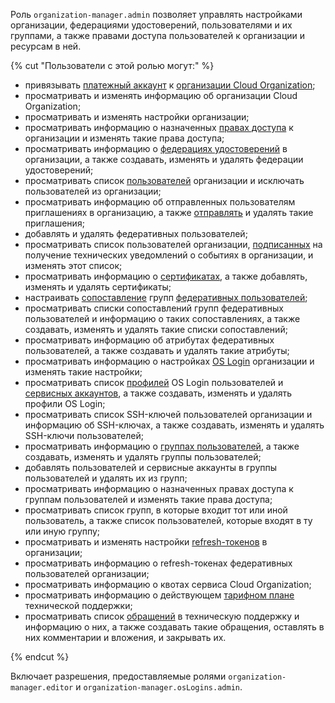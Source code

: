 Роль `organization-manager.admin` позволяет управлять настройками организации, федерациями удостоверений, пользователями и их группами, а также правами доступа пользователей к организации и ресурсам в ней.

{% cut "Пользователи с этой ролью могут:" %}

* привязывать [платежный аккаунт](../../billing/concepts/billing-account.md) к [организации Cloud Organization](../../organization/concepts/organization.md);
* просматривать и изменять информацию об организации Cloud Organization;
* просматривать и изменять настройки организации;
* просматривать информацию о назначенных [правах доступа](../../iam/concepts/access-control/index.md) к организации и изменять такие права доступа;
* просматривать информацию о [федерациях удостоверений](../../organization/concepts/add-federation.md) в организации, а также создавать, изменять и удалять федерации удостоверений;
* просматривать список [пользователей](../../overview/roles-and-resources.md#users) организации и исключать пользователей из организации;
* просматривать информацию об отправленных пользователям приглашениях в организацию, а также [отправлять](../../organization/operations/add-account.md#send-invitation) и удалять такие приглашения;
* добавлять и удалять федеративных пользователей;
* просматривать список пользователей организации, [подписанных](../../organization/operations/subscribe-user-for-notifications.md) на получение технических уведомлений о событиях в организации, и изменять этот список;
* просматривать информацию о [сертификатах](../../organization/concepts/add-federation.md#build-trust), а также добавлять, изменять и удалять сертификаты;
* настраивать [сопоставление](../../organization/concepts/add-federation.md#group-mapping) групп [федеративных пользователей](../../iam/concepts/users/accounts.md#saml-federation);
* просматривать списки сопоставлений групп федеративных пользователей и информацию о таких сопоставлениях, а также создавать, изменять и удалять такие списки сопоставлений;
* просматривать информацию об атрибутах федеративных пользователей, а также создавать и удалять такие атрибуты;
* просматривать информацию о настройках [OS Login](../../organization/concepts/os-login.md) организации и изменять такие настройки;
* просматривать список [профилей](../../organization/concepts/os-login.md#os-login-profiles) OS Login пользователей и [сервисных аккаунтов](../../iam/concepts/users/service-accounts.md), а также создавать, изменять и удалять профили OS Login;
* просматривать список SSH-ключей пользователей организации и информацию об SSH-ключах, а также создавать, изменять и удалять SSH-ключи пользователей;
* просматривать информацию о [группах пользователей](../../organization/concepts/groups.md), а также создавать, изменять и удалять группы пользователей;
* добавлять пользователей и сервисные аккаунты в группы пользователей и удалять их из групп;
* просматривать информацию о назначенных правах доступа к группам пользователей и изменять такие права доступа;
* просматривать список групп, в которые входит тот или иной пользователь, а также список пользователей, которые входят в ту или иную группу;
* просматривать и изменять настройки [refresh-токенов](../../iam/concepts/authorization/refresh-token.md) в организации;
* просматривать информацию о refresh-токенах федеративных пользователей организации;
* просматривать информацию о квотах сервиса Cloud Organization;
* просматривать информацию о действующем [тарифном плане](../../support/pricing.md#effective-plans) технической поддержки;
* просматривать список [обращений](../../support/overview.md) в техническую поддержку и информацию о них, а также создавать такие обращения, оставлять в них комментарии и вложения, и закрывать их.

{% endcut %}

Включает разрешения, предоставляемые ролями `organization-manager.editor` и `organization-manager.osLogins.admin`.
